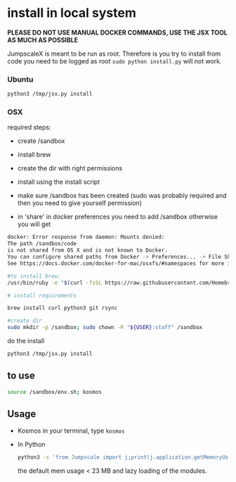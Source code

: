
# install in local system

**PLEASE DO NOT USE MANUAL DOCKER COMMANDS, USE THE JSX TOOL AS MUCH AS POSSIBLE**

JumpscaleX is meant to be run as root.
Therefore is you try to install from code you need to be logged as root ```sudo python install.py``` will not work.


### Ubuntu

```bash
python3 /tmp/jsx.py install
```

### OSX

required steps:

- create /sandbox
- install brew
- create the dir with right permissions
- install using the install script



- make sure /sandbox has been created (sudo was probably required and then you need to give yourself permission)
- in 'share' in docker preferences you need to add /sandbox otherwise you will get

```bash
docker: Error response from daemon: Mounts denied:
The path /sandbox/code
is not shared from OS X and is not known to Docker.
You can configure shared paths from Docker -> Preferences... -> File Sharing.
See https://docs.docker.com/docker-for-mac/osxfs/#namespaces for more info.
```

```bash
#to install brew:
/usr/bin/ruby -e "$(curl -fsSL https://raw.githubusercontent.com/Homebrew/install/master/install)"

# install requirements

brew install curl python3 git rsync

#create dir
sudo mkdir -p /sandbox; sudo chown -R "${USER}:staff" /sandbox

```

do the install

```bash
python3 /tmp/jsx.py install
```
## to use


```bash
source /sandbox/env.sh; kosmos
```

## Usage

* Kosmos in your terminal, type `kosmos`

* In Python

  ```bash
  python3 -c 'from Jumpscale import j;print(j.application.getMemoryUsage())'
  ```

  the default mem usage < 23 MB and lazy loading of the modules.
